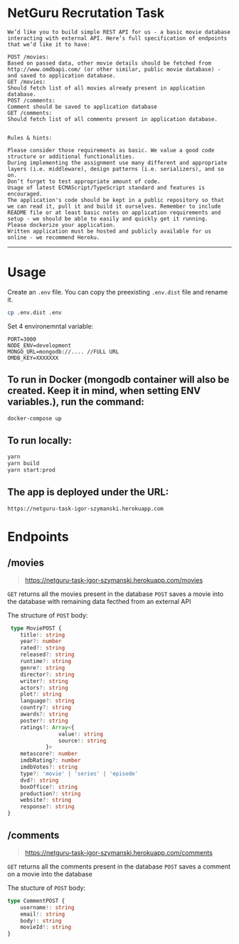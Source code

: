 # NetGuru Recrutation Task

```
We’d like you to build simple REST API for us - a basic movie database interacting with external API. Here’s full specification of endpoints that we’d like it to have:

POST /movies:
Based on passed data, other movie details should be fetched from http://www.omdbapi.com/ (or other similar, public movie database) - and saved to application database.
GET /movies:
Should fetch list of all movies already present in application database.
POST /comments:
Comment should be saved to application database
GET /comments:
Should fetch list of all comments present in application database.


Rules & hints:

Please consider those requirements as basic. We value a good code structure or additional functionalities.
During implementing the assignment use many different and appropriate layers (i.e. middleware), design patterns (i.e. serializers), and so on.
Don’t forget to test appropriate amount of code.
Usage of latest ECMAScript/TypeScript standard and features is encouraged.
The application's code should be kept in a public repository so that we can read it, pull it and build it ourselves. Remember to include README file or at least basic notes on application requirements and setup - we should be able to easily and quickly get it running.
Please dockerize your application.
Written application must be hosted and publicly available for us online - we recommend Heroku.
```

---

# Usage

Create an `.env` file. You can copy the preexisting `.env.dist` file and rename it.

```bash
cp .env.dist .env
```

Set 4 environemntal variable:

```
PORT=3000
NODE_ENV=development
MONGO_URL=mongodb://.... //FULL URL
OMDB_KEY=XXXXXXX
```

## To run in Docker (mongodb container will also be created. Keep it in mind, when setting ENV variables.), run the command:

```bash
docker-compose up
```

## To run locally:

```bash
yarn
yarn build
yarn start:prod
```

## The app is deployed under the URL:

```
https://netguru-task-igor-szymanski.herokuapp.com
```

# Endpoints

## /movies

> https://netguru-task-igor-szymanski.herokuapp.com/movies

`GET` returns all the movies present in the database
`POST` saves a movie into the database with remaining data fecthed from an external API

The structure of `POST` body:

```ts
 type MoviePOST {
	title!: string
	year?: number
	rated?: string
	released?: string
	runtime?: string
	genre?: string
	director?: string
	writer?: string
	actors?: string
	plot?: string
	language?: string
	country?: string
	awards?: string
	poster?: string
	ratings?: Array<{
                value!: string
                source!: string
            }>
	metascore?: number
	imdbRating?: number
	imdbVotes?: string
	type?: 'movie' | 'series' | 'episode'
	dvd?: string
	boxOffice?: string
	production?: string
	website?: string
	response?: string
}
```

## /comments

> https://netguru-task-igor-szymanski.herokuapp.com/comments

`GET` returns all the comments present in the database
`POST` saves a comment on a movie into the database

The stucture of `POST` body:

```ts
type CommentPOST {
	username!: string
	email!: string
	body!: string
	movieId!: string
}
```
